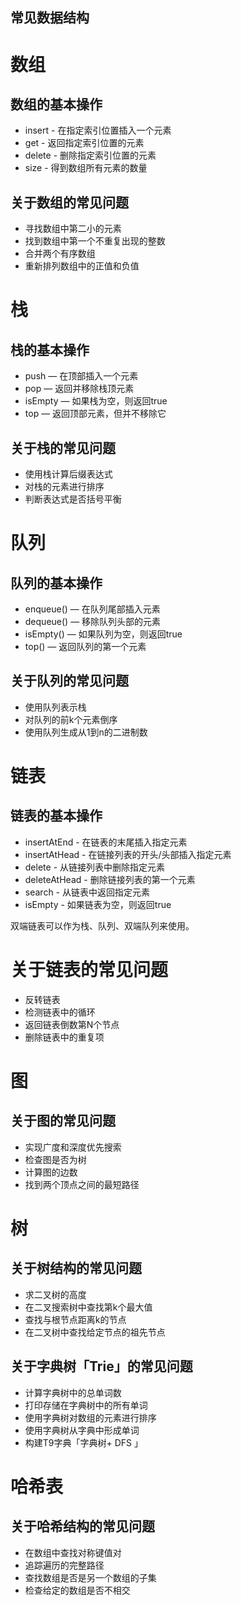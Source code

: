 常见数据结构
--

# 数组

## 数组的基本操作

- insert - 在指定索引位置插入一个元素
- get - 返回指定索引位置的元素
- delete - 删除指定索引位置的元素
- size - 得到数组所有元素的数量

## 关于数组的常见问题

- 寻找数组中第二小的元素
- 找到数组中第一个不重复出现的整数
- 合并两个有序数组
- 重新排列数组中的正值和负值

# 栈

## 栈的基本操作

- push — 在顶部插入一个元素
- pop — 返回并移除栈顶元素
- isEmpty — 如果栈为空，则返回true
- top — 返回顶部元素，但并不移除它

## 关于栈的常见问题

- 使用栈计算后缀表达式
- 对栈的元素进行排序
- 判断表达式是否括号平衡

# 队列

## 队列的基本操作

- enqueue() — 在队列尾部插入元素
- dequeue() — 移除队列头部的元素
- isEmpty() — 如果队列为空，则返回true
- top() — 返回队列的第一个元素

## 关于队列的常见问题

- 使用队列表示栈
- 对队列的前k个元素倒序
- 使用队列生成从1到n的二进制数

# 链表
  
## 链表的基本操作

- insertAtEnd - 在链表的末尾插入指定元素
- insertAtHead - 在链接列表的开头/头部插入指定元素
- delete - 从链接列表中删除指定元素
- deleteAtHead - 删除链接列表的第一个元素
- search - 从链表中返回指定元素
- isEmpty - 如果链表为空，则返回true  

双端链表可以作为栈、队列、双端队列来使用。

# 关于链表的常见问题

- 反转链表
- 检测链表中的循环
- 返回链表倒数第N个节点
- 删除链表中的重复项

# 图

## 关于图的常见问题

- 实现广度和深度优先搜索
- 检查图是否为树
- 计算图的边数
- 找到两个顶点之间的最短路径

# 树

## 关于树结构的常见问题

- 求二叉树的高度
- 在二叉搜索树中查找第k个最大值
- 查找与根节点距离k的节点
- 在二叉树中查找给定节点的祖先节点

## 关于字典树「Trie」的常见问题
   
- 计算字典树中的总单词数
- 打印存储在字典树中的所有单词
- 使用字典树对数组的元素进行排序
- 使用字典树从字典中形成单词
- 构建T9字典「字典树+ DFS 」

# 哈希表

## 关于哈希结构的常见问题
   
- 在数组中查找对称键值对
- 追踪遍历的完整路径
- 查找数组是否是另一个数组的子集
- 检查给定的数组是否不相交